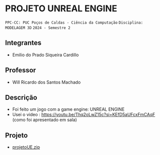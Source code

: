 # PROJETO UNREAL ENGINE

`PPC-CC: PUC Poços de Caldas - Ciência da Computação`
`Disciplina: MODELAGEM 3D`
`2024 - Semestre 2`

## Integrantes

- Emilio do Prado Siqueira Cardillo

## Professor

- Will Ricardo dos Santos Machado

## Descrição

- Foi feito um jogo com a game engine: UNREAL ENGINE
- Usei o video : https://youtu.be/Thq2oLwZ15c?si=KEfD5aUFcxFmCAqF (como foi apresentado em sala)

## Projeto


- [projetoUE.zip](https://github.com/user-attachments/files/18083620/projetoUE.zip)


